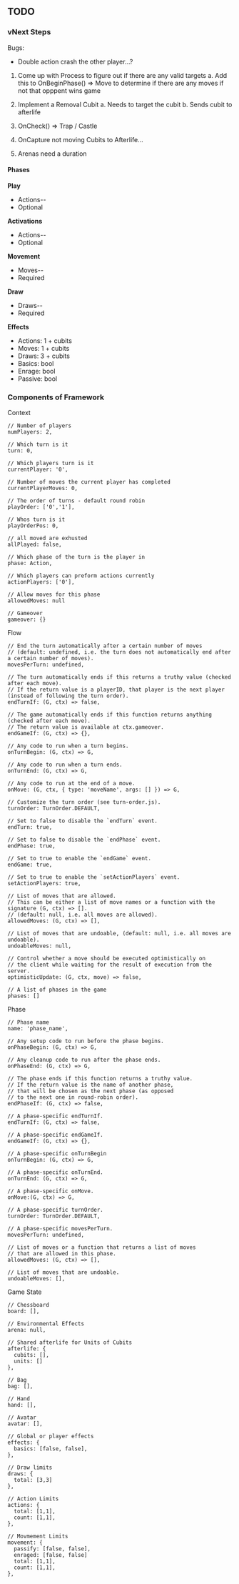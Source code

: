 ## TODO

### vNext Steps

Bugs:
- Double action crash the other player...?

1. Come up with Process to figure out if there are any valid targets
a. Add this to OnBeginPhase() => Move to determine if there are any moves if not that opppent wins game

2. Implement a Removal Cubit
a. Needs to target the cubit
b. Sends cubit to afterlife

3. OnCheck() => Trap / Castle

4. OnCapture not moving Cubits to Afterlife...

3. Arenas need a duration

####  Phases

**Play**
* Actions--
* Optional

**Activations**
* Actions--
* Optional

**Movement**
* Moves--
* Required

**Draw**
* Draws--
* Required

**Effects**
* Actions: 1 + cubits
* Moves: 1 + cubits
* Draws: 3 + cubits
* Basics: bool
* Enrage: bool
* Passive: bool

### Components of Framework

Context
```
// Number of players 
numPlayers: 2,

// Which turn is it
turn: 0,

// Which players turn is it
currentPlayer: '0',

// Number of moves the current player has completed
currentPlayerMoves: 0,

// The order of turns - default round robin 
playOrder: ['0','1'],

// Whos turn is it
playOrderPos: 0,

// all moved are exhusted
allPlayed: false,

// Which phase of the turn is the player in
phase: Action,

// Which players can preform actions currently
actionPlayers: ['0'],

// Allow moves for this phase
allowedMoves: null

// Gameover
gameover: {}
```

Flow

```
// End the turn automatically after a certain number of moves 
// (default: undefined, i.e. the turn does not automatically end after a certain number of moves).
movesPerTurn: undefined,

// The turn automatically ends if this returns a truthy value (checked after each move). 
// If the return value is a playerID, that player is the next player (instead of following the turn order).
endTurnIf: (G, ctx) => false,

// The game automatically ends if this function returns anything (checked after each move).
// The return value is available at ctx.gameover.
endGameIf: (G, ctx) => {},

// Any code to run when a turn begins.
onTurnBegin: (G, ctx) => G,

// Any code to run when a turn ends.
onTurnEnd: (G, ctx) => G,

// Any code to run at the end of a move.
onMove: (G, ctx, { type: 'moveName', args: [] }) => G,

// Customize the turn order (see turn-order.js).
turnOrder: TurnOrder.DEFAULT,

// Set to false to disable the `endTurn` event.
endTurn: true,

// Set to false to disable the `endPhase` event.
endPhase: true,

// Set to true to enable the `endGame` event.
endGame: true,

// Set to true to enable the `setActionPlayers` event.
setActionPlayers: true,

// List of moves that are allowed.
// This can be either a list of move names or a function with the signature (G, ctx) => [].
// (default: null, i.e. all moves are allowed).
allowedMoves: (G, ctx) => [],

// List of moves that are undoable, (default: null, i.e. all moves are undoable).
undoableMoves: null,

// Control whether a move should be executed optimistically on
// the client while waiting for the result of execution from the server.
optimisticUpdate: (G, ctx, move) => false,

// A list of phases in the game
phases: []
```

Phase

```
// Phase name
name: 'phase_name',

// Any setup code to run before the phase begins.
onPhaseBegin: (G, ctx) => G,

// Any cleanup code to run after the phase ends.
onPhaseEnd: (G, ctx) => G,

// The phase ends if this function returns a truthy value.
// If the return value is the name of another phase,
// that will be chosen as the next phase (as opposed
// to the next one in round-robin order).
endPhaseIf: (G, ctx) => false,

// A phase-specific endTurnIf.
endTurnIf: (G, ctx) => false,

// A phase-specific endGameIf.
endGameIf: (G, ctx) => {},

// A phase-specific onTurnBegin
onTurnBegin: (G, ctx) => G,

// A phase-specific onTurnEnd.
onTurnEnd: (G, ctx) => G,

// A phase-specific onMove.
onMove:(G, ctx) => G,

// A phase-specific turnOrder.
turnOrder: TurnOrder.DEFAULT,

// A phase-specific movesPerTurn.
movesPerTurn: undefined,

// List of moves or a function that returns a list of moves
// that are allowed in this phase.
allowedMoves: (G, ctx) => [],

// List of moves that are undoable.
undoableMoves: [],
```

Game State

```
// Chessboard
board: [],

// Environmental Effects
arena: null,

// Shared afterlife for Units of Cubits
afterlife: {
  cubits: [],
  units: []
},

// Bag
bag: [],

// Hand
hand: [],

// Avatar
avatar: [],

// Global or player effects
effects: {
  basics: [false, false], 
},

// Draw limits
draws: {
  total: [3,3]
},

// Action Limits
actions: {
  total: [1,1],
  count: [1,1],
},

// Movmement Limits
movement: {
  passify: [false, false],
  enraged: [false, false]
  total: [1,1],
  count: [1,1],
},
```